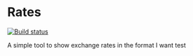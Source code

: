 # Rates

[![Build status](https://ci.appveyor.com/api/projects/status/85v6be66kwl0lm6y?svg=true)](https://ci.appveyor.com/project/JamesFenton/currencypal)

A simple tool to show exchange rates in the format I want
test